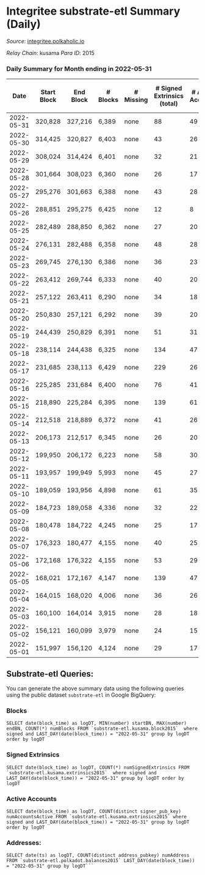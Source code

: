 # Integritee substrate-etl Summary (Daily)

_Source_: [integritee.polkaholic.io](https://integritee.polkaholic.io)

*Relay Chain*: kusama
*Para ID*: 2015



### Daily Summary for Month ending in 2022-05-31


| Date | Start Block | End Block | # Blocks | # Missing | # Signed Extrinsics (total) | # Active Accounts | # Addresses with Balances | # Events | # Transfers | # XCM Transfers In | # XCM Transfers Out |
| ---- | ----------- | --------- | -------- | --------- | --------------------------- | ----------------- | ------------------------- | -------- | ----------- | ------------------ | ------------------- |
| 2022-05-31 | 320,828 | 327,216 | 6,389 | none | 88 | 49 | 11,373 | 13,231 | 77 ($99,465.13) |   |   |
| 2022-05-30 | 314,425 | 320,827 | 6,403 | none | 43 | 26 | 11,370 | 13,036 | 24 ($7,492.45) | 1 ($0.071) | 1 ($0.70) |
| 2022-05-29 | 308,024 | 314,424 | 6,401 | none | 32 | 21 | 11,368 | 12,969 | 19 ($5,322.12) |   |   |
| 2022-05-28 | 301,664 | 308,023 | 6,360 | none | 26 | 17 | 11,365 | 12,857 | 14 ($1,769.53) |   |   |
| 2022-05-27 | 295,276 | 301,663 | 6,388 | none | 43 | 28 | 11,364 | 13,000 | 26 ($2,009.23) |   |   |
| 2022-05-26 | 288,851 | 295,275 | 6,425 | none | 12 | 8 | 11,361 | 12,914 | 6 ($282.71) |   |   |
| 2022-05-25 | 282,489 | 288,850 | 6,362 | none | 27 | 20 | 11,360 | 12,870 | 7 ($294.88) |   |   |
| 2022-05-24 | 276,131 | 282,488 | 6,358 | none | 48 | 28 | 11,359 | 12,977 | 9 ($467.61) | 1 ($0.77) | 2 ($1.54) |
| 2022-05-23 | 269,745 | 276,130 | 6,386 | none | 36 | 23 | 11,356 | 12,971 | 18 ($19,052.91) |   |   |
| 2022-05-22 | 263,412 | 269,744 | 6,333 | none | 40 | 20 | 11,352 | 12,870 | 25 ($2,499.10) |   |   |
| 2022-05-21 | 257,122 | 263,411 | 6,290 | none | 34 | 18 | 11,351 | 12,763 | 14 ($1,836.64) |   |   |
| 2022-05-20 | 250,830 | 257,121 | 6,292 | none | 39 | 20 | 11,350 | 12,810 | 19 ($2,843.41) |   |   |
| 2022-05-19 | 244,439 | 250,829 | 6,391 | none | 51 | 31 | 11,342 | 13,084 | 39 ($23,262.56) |   |   |
| 2022-05-18 | 238,114 | 244,438 | 6,325 | none | 134 | 47 | 11,338 | 13,343 | 118 ($42,184.44) |   |   |
| 2022-05-17 | 231,685 | 238,113 | 6,429 | none | 229 | 26 | 11,327 | 14,007 | 213 ($17,233.54) |   |   |
| 2022-05-16 | 225,285 | 231,684 | 6,400 | none | 76 | 41 | 11,326 | 13,183 | 54 ($13,527.84) |   |   |
| 2022-05-15 | 218,890 | 225,284 | 6,395 | none | 139 | 61 | 11,321 | 13,556 | 124 ($20,460.15) |   |   |
| 2022-05-14 | 212,518 | 218,889 | 6,372 | none | 41 | 26 | 11,300 | 12,962 | 27 ($5,331.81) |   |   |
| 2022-05-13 | 206,173 | 212,517 | 6,345 | none | 26 | 20 | 11,296 | 12,825 | 16 ($1,997.33) |   |   |
| 2022-05-12 | 199,950 | 206,172 | 6,223 | none | 58 | 30 | 11,295 | 12,759 | 38 ($2,425.30) |   |   |
| 2022-05-11 | 193,957 | 199,949 | 5,993 | none | 45 | 27 | 11,291 | 12,223 | 31 ($6,689.18) |   |   |
| 2022-05-10 | 189,059 | 193,956 | 4,898 | none | 61 | 35 | 11,286 | 10,105 | 34 ($13,711.38) |   |   |
| 2022-05-09 | 184,723 | 189,058 | 4,336 | none | 32 | 22 | 11,280 | 8,838 | 20 ($4,356.50) |   |   |
| 2022-05-08 | 180,478 | 184,722 | 4,245 | none | 25 | 17 | 11,277 | 8,617 | 13 ($1,028.54) |   |   |
| 2022-05-07 | 176,323 | 180,477 | 4,155 | none | 40 | 25 | 11,276 | 8,506 | 21 ($2,783.35) |   |   |
| 2022-05-06 | 172,168 | 176,322 | 4,155 | none | 53 | 29 | 11,275 | 8,606 | 34 ($30,635.37) |   |   |
| 2022-05-05 | 168,021 | 172,167 | 4,147 | none | 139 | 47 | 11,262 | 9,029 | 88 ($46,242.67) |   |   |
| 2022-05-04 | 164,015 | 168,020 | 4,006 | none | 36 | 26 | 11,245 | 8,204 | 20 ($3,863.65) |   |   |
| 2022-05-03 | 160,100 | 164,014 | 3,915 | none | 28 | 18 | 11,240 | 7,978 | 16 ($1,754.10) |   |   |
| 2022-05-02 | 156,121 | 160,099 | 3,979 | none | 24 | 15 | 11,237 | 8,076 | 9 ($3,699.70) |   |   |
| 2022-05-01 | 151,997 | 156,120 | 4,124 | none | 29 | 17 | 11,236 | 8,399 | 17 ($551.03) |   |   |

## Substrate-etl Queries:
You can generate the above summary data using the following queries using the public dataset `substrate-etl` in Google BigQuery:


### Blocks
```
SELECT date(block_time) as logDT, MIN(number) startBN, MAX(number) endBN, COUNT(*) numBlocks FROM `substrate-etl.kusama.block2015`  where signed and LAST_DAY(date(block_time)) = "2022-05-31" group by logDT order by logDT
```


### Signed Extrinsics
```
SELECT date(block_time) as logDT, COUNT(*) numSignedExtrinsics FROM `substrate-etl.kusama.extrinsics2015`  where signed and LAST_DAY(date(block_time)) = "2022-05-31" group by logDT order by logDT
```


### Active Accounts
```
SELECT date(block_time) as logDT, COUNT(distinct signer_pub_key) numAccountsActive FROM `substrate-etl.kusama.extrinsics2015` where signed and LAST_DAY(date(block_time)) = "2022-05-31" group by logDT order by logDT
```


### Addresses:
```
SELECT date(ts) as logDT, COUNT(distinct address_pubkey) numAddress FROM `substrate-etl.polkadot.balances2015` LAST_DAY(date(block_time)) = "2022-05-31" group by logDT```

